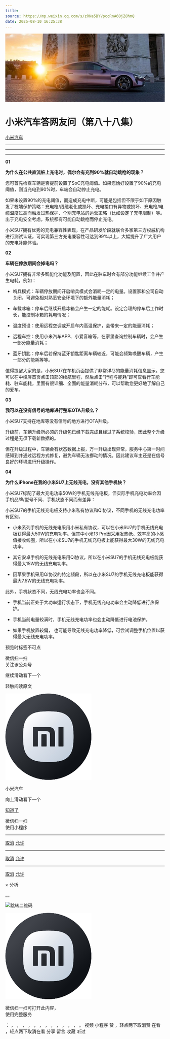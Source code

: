 ```yaml
---
title: 
source: https://mp.weixin.qq.com/s/zRNa5BYVpccRnA6OjZ8hmQ
date: 2025-08-10 16:25:38
---
```


![cover_image](images/img_eedbbd9c.jpg)


#  小米汽车答网友问（第八十八集）


[ 小米汽车 ](<javascript:void\(0\);>)

______

****  
****

****01****

**为什么在公共直流桩上充电时，偶尔会有充到90%就自动跳枪的现象？**

您可首先检查车辆是否提前设置了SoC充电阈值。如果您恰好设置了90%的充电阈值，则当充电到90%时，车端会自动停止充电。

如果未设置90%的充电阈值，而造成充电中断，可能是包括但不限于如下原因触发了桩端保护策略：充电枪/线缆老化或损坏、充电接口有异物或损坏、充电枪/电缆温度过高而触发过热保护、个别充电站的运营策略（比如设定了充电限制）等。出于充电安全考虑，系统都有可能自动跳枪而停止充电。

小米SU7拥有优秀的充电兼容性表现，在产品研发阶段就联合多家第三方权威机构进行测试认证，可实现第三方充电兼容性可达到99%以上，大幅提升了广大用户的充电补能体验。

  

**02**

**车辆在停放期间会掉电吗？**

小米SU7拥有非常多智能化功能及配置，因此在驻车时会有部分功能继续工作并产生电耗，例如：

  * 哨兵模式：车辆停放期间开启哨兵模式会消耗一定的电量。设置家和公司自动关闭，可避免相对熟悉安全环境下的额外能量消耗；

  * 车载冰箱：停车后继续开启冰箱会产生一定的能耗。设定合理的停车后工作时长，能控制冰箱的耗电情况；

  * 温度预设：使用远程空调或开启车内高温保护，会带来一定的能量消耗；

  * 远程车控：使用小米汽车APP、小爱音箱等，在家里查询控制车辆时，会产生一部分能量消耗；

  * 蓝牙钥匙：停车后若保持蓝牙钥匙距离车辆较近，可能会频繁唤醒车辆，产生一部分的能耗等等。

值得提醒大家的是，小米SU7在车机页面提供了非常详尽的能量消耗信息显示。您可以在中控屏首页点击顶部的续航里程，然后点击“行程与能耗”即可查看行车能耗、驻车能耗，里面有很详细、全面的能量消耗分布，可以帮助您更好地了解自己的爱车。

**03**

**我可以在没有信号的地库进行整车OTA升级么？**

小米SU7支持在地库等没有信号的地方进行OTA升级。

升级前，车辆升级所必须的升级包已经下载完成且经过了系统校验，因此整个升级过程是无须下载新数据的。

但在升级过程中，车辆会有状态数据上报，万一升级出现异常，服务中心第一时间感知到并通过远程方式修复，避免车辆无法挪动的情况。因此建议车主还是在信号良好的环境进行升级操作。

  

**04**

**为什么iPhone在我的小米SU7上无线充电，没有其他手机快？**

小米SU7标配了最大充电功率50W的手机无线充电板，但实际手机充电功率会因手机品牌/型号不同、手机状态不同而有差异：

小米SU7的手机无线充电板支持小米私有协议和Qi协议，不同手机的无线充电功率有区别。

  * 小米系列手机的无线充电采用小米私有协议，可以在小米SU7的手机无线充电板获得最大50W的充电功率。但其中小米13 Pro因采用发热低、效率高的小感值接收线圈，所以在小米SU7的手机无线充电板上能获得最大30W的无线充电功率。

  * 其它安卓手机的无线充电采用Qi协议，所以在小米SU7的手机无线充电板能获得最大15W的无线充电功率。

  * 因苹果手机采用Qi协议的特定频段，所以在小米SU7的手机无线充电板能获得最大7.5W的无线充电功率。

此外，手机状态不同，无线充电功率也会不同。

  * 手机当前正处于大功率运行状态下，手机无线充电功率会主动降低进行热保护。

  * 手机当前电量较满时，手机无线充电功率也会主动降低进行电池保护。

  * 如果手机放置较偏， 也可能导致无线充电功率降低，可尝试调整手机位置以获得最大无线充电功率。

  

[](<>)[](<>)

预览时标签不可点

微信扫一扫  
关注该公众号

继续滑动看下一个

轻触阅读原文

![img_97d833da.jpg](images/img_97d833da.jpg)

小米汽车 

向上滑动看下一个

[知道了](<javascript:;>)

微信扫一扫  
使用小程序

****

[取消](<javascript:void\(0\);>) [允许](<javascript:void\(0\);>)

****

[取消](<javascript:void\(0\);>) [允许](<javascript:void\(0\);>)

****

[取消](<javascript:void\(0\);>) [允许](<javascript:void\(0\);>)

× 分析

__

![跳转二维码]()

![作者头像](images/img_97d833da.jpg)

微信扫一扫可打开此内容，  
使用完整服务

： ， ， ， ， ， ， ， ， ， ， ， ， 。 视频 小程序 赞 ，轻点两下取消赞 在看 ，轻点两下取消在看 分享 留言 收藏 听过